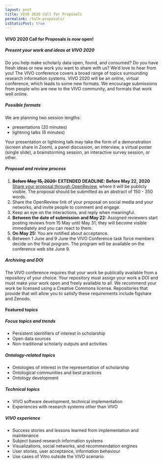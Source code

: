 ```yaml
---
layout: post
title: VIVO 2020 Call for Proposals
permalink: /talk-proposals/
isStaticPost: true
---
```


#### VIVO 2020 Call for Proposals is now open!
##### Present your work and ideas at VIVO 2020

Do you help make scholarly data open, found, and consumed? Do you have fresh ideas or new work you want to share with us? We’d love to hear from you! The VIVO conference covers a broad range of topics surrounding research information systems. VIVO 2020 will be an online, virtual conference, which leads to some new formats. We encourage submissions from people who are new to the VIVO community, and formats that work well online.

##### Possible formats

We are planning two session lengths:
* presentations (20 minutes)
* lightning talks (6 minutes)

Your presentation or lightning talk may take the form of a demonstration (screen share in Zoom), a panel discussion, an interview, a virtual poster (single slide), a brainstorming session, an interactive survey session, or other.

##### Proposal and review process

1. ~~**Before May 15, 2020:**~~ **EXTENDED DEADLINE: Before May 22, 2020** [Share your proposal through OpenReview](https://openreview.net/group?id=vivoconference.org/VIVO/2020/Conference), where it will be publicly visible. The proposal should be submitted as an abstract of 150 - 350 words.
2. Share the OpenReview link of your proposal on social media and your networks, and invite people to comment and engage.
3. Keep an eye on the interactions, and reply when meaningful.
4. **Between the date of submission and May 22:** Assigned reviewers start posting reviews from 15 May until May 31; they will become visible immediately and you can react to them. 
5. **On May 25:** You are notified about acceptance.
6. Between 1 June and 9 June the VIVO Conference task force members decide on the final program.  The program will be available on the conference web site June 9.

##### Archiving and DOI

The VIVO conference requires that your work be publically available from a repository of your choice.  Your repository must assign your work a DOI and must make your work open and freely available to all.  We recommend your work be licensed using a Creative Commons license. Repositories that provide that will allow you to satisfy these requirements include figshare and Zenodo.

#### Featured topics

#####  Focus topics and trends
* Persistent identifiers of interest in scholarship
* Open data sources
* Non-traditional scholarly outputs and activities

#####  Ontology-related topics
* Ontologies of interest in the representation of scholarship
* Ontological communities and best practices
* Ontology development

##### Technical topics
* VIVO software development, technical implementation
* Experiences with research systems other than VIVO

##### VIVO experience
* Success stories and lessons learned from implementation and maintenance
* Subject based research information systems
* Visualizations, social networks, and recommendation engines
* User stories, user acceptance, information behaviour
* Use cases of Vitro outside the VIVO scenario
<img class="img-responsive feature-image" src="{{ site.baseurl }}/img/posts/cod.jpg" style="display:none">
